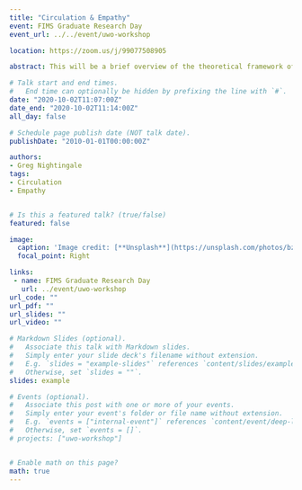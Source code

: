 ```yaml
---
title: "Circulation & Empathy"
event: FIMS Graduate Research Day
event_url: ../../event/uwo-workshop

location: https://zoom.us/j/99077508905

abstract: This will be a brief overview of the theoretical framework of one of my dissertation chapters. Even in the information age, interactions with objects and their circulation remain at the centre of our lives, including in the public library's circulation department. Benjamin was critical of the psychological process of empathy (Einfühlung) by which an individual identified with or even projected their own identity into an object—physical or intellectual. Such bad empathy, as I’ve chosen to call it, results in commodity fetishism, in the former case, or an uncritical historicism that legitimizes oppressive violence, in the latter. I will discuss four different types of empathy (true, bad, ambiguous, and neutral) and how the public library can undermine bad empathy with the exchange value of the library item as commodity.

# Talk start and end times.
#   End time can optionally be hidden by prefixing the line with `#`.
date: "2020-10-02T11:07:00Z"
date_end: "2020-10-02T11:14:00Z"
all_day: false

# Schedule page publish date (NOT talk date).
publishDate: "2010-01-01T00:00:00Z"

authors:
- Greg Nightingale
tags: 
- Circulation
- Empathy


# Is this a featured talk? (true/false)
featured: false

image:
  caption: 'Image credit: [**Unsplash**](https://unsplash.com/photos/bzdhc5b3Bxs)'
  focal_point: Right

links:
 - name: FIMS Graduate Research Day
   url: ../event/uwo-workshop
url_code: ""
url_pdf: ""
url_slides: ""
url_video: ""

# Markdown Slides (optional).
#   Associate this talk with Markdown slides.
#   Simply enter your slide deck's filename without extension.
#   E.g. `slides = "example-slides"` references `content/slides/example-slides.md`.
#   Otherwise, set `slides = ""`.
slides: example

# Events (optional).
#   Associate this post with one or more of your events.
#   Simply enter your event's folder or file name without extension.
#   E.g. `events = ["internal-event"]` references `content/event/deep-learning/index.md`.
#   Otherwise, set `events = []`.
# projects: ["uwo-workshop"]


# Enable math on this page?
math: true
---
```

